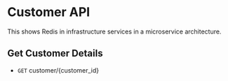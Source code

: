 # Customer API
This shows Redis in infrastructure services in a microservice architecture.

## Get Customer Details
- `GET` customer/{customer_id}
